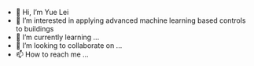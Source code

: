 - 👋 Hi, I’m Yue Lei
- 👀 I’m interested in applying advanced machine learning based controls to buildings
- 🌱 I’m currently learning ...
- 💞️ I’m looking to collaborate on ...
- 📫 How to reach me ...

<!---
leiyue812/leiyue812 is a ✨ special ✨ repository because its `README.md` (this file) appears on your GitHub profile.
You can click the Preview link to take a look at your changes.
--->
